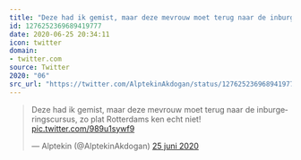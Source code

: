 ```yaml
---
title: "Deze had ik gemist, maar deze mevrouw moet terug naar de inburgeringscursus, zo plat Rotterdams ken ..."
id: 1276252369689419777
date: 2020-06-25 20:34:11
icon: twitter
domain:
- twitter.com
source: Twitter
2020: "06"
src_url: "https://twitter.com/AlptekinAkdogan/status/1276252369689419777"
---
```

<blockquote class="twitter-tweet" data-lang="nl" data-dnt="true"><p lang="nl" dir="ltr">Deze had ik gemist, maar deze mevrouw moet terug naar de inburgeringscursus, zo plat Rotterdams ken echt niet! <a href="https://t.co/989u1sywf9">pic.twitter.com/989u1sywf9</a></p>&mdash; Alptekin (@AlptekinAkdogan) <a href="https://twitter.com/AlptekinAkdogan/status/1276252369689419777?ref_src=twsrc%5Etfw">25 juni 2020</a></blockquote>
<script async src="https://platform.twitter.com/widgets.js" charset="utf-8"></script>

